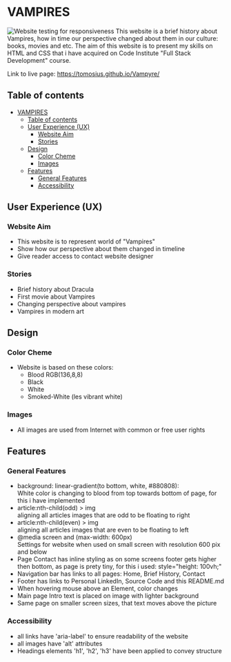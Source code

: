 # VAMPIRES
![Website testing for responsiveness](assets/images/website_responsive.PNG)
This website is a brief history about Vampires, how in time our perspective changed about them in our culture: books, movies and etc.
The aim of this website is to  present my skills on HTML and CSS that i have acquired on Code Institute "Full Stack Development" course.

Link to live page: https://tomosius.github.io/Vampyre/

## Table of contents
- [VAMPIRES](#vampires)
  - [Table of contents](#table-of-contents)
  - [User Experience (UX)](#user-experience-ux)
    - [Website Aim](#website-aim)
    - [Stories](#stories)
  - [Design](#design)
    - [Color Cheme](#color-cheme)
    - [Images](#images)
  - [Features](#features)
    - [General Features](#general-features)
    - [Accessibility](#accessibility)



## User Experience (UX)
### Website Aim
* This website is to represent world of "Vampires"
* Show how our perspective about them changed in timeline
* Give reader access to contact website designer
### Stories
* Brief history about Dracula
* First movie about Vampires
* Changing perspective about vampires
* Vampires in modern art
## Design
### Color Cheme
* Website is based on these colors:
  - Blood RGB(136,8,8)
  - Black
  - White
  - Smoked-White (les vibrant white)
  
### Images
* All images are used from Internet with common or free user rights

## Features
### General Features
* background: linear-gradient(to bottom, white, #880808):<br>
White color is changing to blood from top towards bottom of page, for this i have implemented
* article:nth-child(odd) > img <br>
aligning all articles images that are odd to be floating to right
* article:nth-child(even) > img<br>
aligning all articles images that are even to be floating to left
* @media screen and (max-width: 600px)<br>
Settings for website when used on small screen with resolution 600 pix and below
* Page Contact has inline styling as on some screens footer gets higher then bottom, as page is prety tiny, for this i used: style="height: 100vh;"
* Navigation bar has links to all pages: Home, Brief History, Contact
* Footer has links to Personal LinkedIn, Source Code and this README.md
* When hovering mouse above an Element, color changes
* Main page Intro text is placed on image with lighter background
* Same page on smaller screen sizes, that text moves above the picture
### Accessibility
* all links have 'aria-label' to ensure readability of the website
* all images have 'alt' attributes
* Headings elements 'h1', 'h2', 'h3' have been applied to convey structure



<!-- 
## User Experience (UX)
### Website Aim
* This website is to represent world of "Vampires"
* Show how our perspective about them changed in timeline
* Give reader access to contact website designer
### Stories
* Brief history about Dracula
* First movie about Vampires
* Changing perspective about vampires
* Vampires in modern art
## Design
### Color Cheme
* Website is based on these colors:
  - Blood RGB(136,8,8)
  - Black
  - White
  - Smoked-White (les vibrant white)
  
### Images
* All images are used from Internet with common or free user rights

## Features
### General Features
* background: linear-gradient(to bottom, white, #880808):<br>
White color is changing to blood from top towards bottom of page, for this i have implemented
* article:nth-child(odd) > img <br>
aligning all articles images that are odd to be floating to right
* article:nth-child(even) > img<br>
aligning all articles images that are even to be floating to left
* @media screen and (max-width: 600px)<br>
Settings for website when used on small screen with resolution 600 pix and below
* Page Contact has inline styling as on some screens footer gets higher then bottom, as page is prety tiny, for this i used: style="height: 100vh;"
* Navigation bar has links to all pages: Home, Brief History, Contact
* Footer has links to Personal LinkedIn, Source Code and this README.md
* When hovering mouse above an Element, color changes
* Main page Intro text is placed on image with lighter background
* Same page on smaller screen sizes, that text moves above the picture
### Accessibility
* all links have 'aria-label' to ensure readability of the website
* all images have 'alt' attributes
* Headings elements 'h1', 'h2', 'h3' have been applied to convey structure



***
## User Experience (UX)
### Website Aim
* This website is to represent world of "Vampires"
* Show how our perspective about them changed in timeline
* Give reader access to contact website designer
### Stories
* Brief history about Dracula
* First movie about Vampires
* Changing perspective about vampires
* Vampires in modern art
## Design
### Color Cheme
* Website is based on these colors:
  - Blood RGB(136,8,8)
  - Black
  - White
  - Smoked-White (les vibrant white)
  
### Images
* All images are used from Internet with common or free user rights

## Features
### General Features
* All website (all pages) have the same background style:
    








   - [Images](#images)
1. [Features](#features)
   - [General Features](#general-features)
   - [Accessibility](#accessibility)
2. [Testing](#testing)
   - [Responsiveness](#responsiveness)
   - [Compatibility](#compatibility)
   - [W3C validation HTML](#w3c-validation-html)
   - [W3C validation CSS](#w3c-validation-css)
   - [404 page](#404-page)
3. [Technologies](#technologies)
   - [Languages Used](#anguages-used)
   - [Bootstrapping](#bootstrapping)
4. [Deployment](#deployment)
   - [Tools Used](#tools-used)
   - [GitHub Pages](#github-pages)
5. [Acknowledgements](#acknowledgements)
   - [Teaching](#teaching)
   - [Support](#support)
   - [Thanks To](#thanks-to)











## Main Page
- I have chosen Bran Castle as the main picture, as most of people when we thing about vampires, first thing that springs to mind is Dracula, and everyone knows, that he originates from Bran Castle, Transylvania
- Also i have implemented some text over that picture to show how text can be placed above image with some background, that is in different color and semi-transparent, so it is easier to read it.
- Whole website has 2 colors: white color transitions to blood vertically.
- If error accurs on website (it is not loading), it automatically redirectts to 404 page.

## Brief History
- On this page i have created 4 articles each consisting of image and text
- All images are automatically floating to left or right, depending on what article they are (odd or even). This makes in certain way like a boxed style website, that is easy to read. 
- I have used Justify alignment for text

## Contact
- On this page i have created form, where reader (or website visitor) can contact if want to, some fields are required, otherwise it will not be possible to submit form:
    1. First Name - Required
    2. Last Name
    3. Email address - Required
    4. Message - Required. For message field i have used textbox function, so field is bigger for content.
    5. Button - Send Message
- After message is submitted, you will be redirected to another page, where it shows that message was received

## Navigation
- I have created 3 navigation buttons:
    1. Home Page
    2. Brief History
    3. Contact
- All navigation are links to specific website files with hidden decorations and list marks.
- navigation links are presented in black color, but when mouse is above it, they become red color to show that website is responsive.

## Footer
- Footer is located at the bottom of website and i have made its background black, so it stands out
- Footer contains links:
    1. My personal LinkedIn Profile
    2. Source code of this project
    3. About - small description about this project
- Each link has 2 elements:
 1.  Icon
 2.  Link Name
 - Each link will redirect you to specific website (according to link name) and will open in new tab.

## Languages Used:
- ![HTML5](https://img.shields.io/badge/html5-%23E34F26.svg?style=for-the-badge&logo=html5&logoColor=white)
- ![CSS3](https://img.shields.io/badge/css3-%231572B6.svg?style=for-the-badge&logo=css3&logoColor=white)

## Fonts and colours:
- I have implemented 2 different fonts:
  1. Abbadon - this font is stored locally on server
   2. Didact Gothic - bootstrapped from Google Fonts
- Website is based on few colors:
    1. White
    2. Black
    3. Blood RGB (136, 8, 8)
    4. Whitesmoke - i used this color for text inline with black background

## Additional information:

- All content was written by myself, sorry for any grammar mistakes, as English is not my native language
- Imaged are used from internet with Common licensing, so they are free to be used.
- Guidance, teaching and lessons are from [Code Institute](https://codeinstitute.net)
- Advises were taken from my mentor Marcel (Code Institute) -->